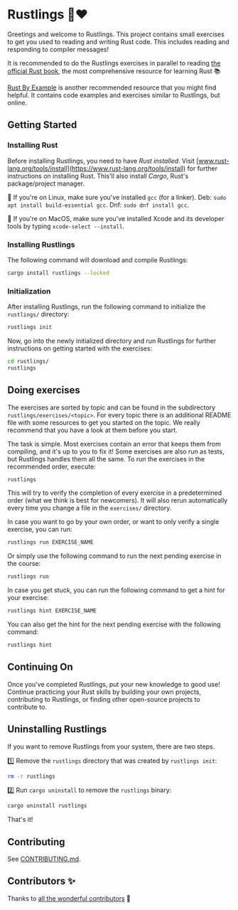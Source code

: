 <div class="oranda-hide">

# Rustlings 🦀❤️

</div>

Greetings and welcome to Rustlings.
This project contains small exercises to get you used to reading and writing Rust code.
This includes reading and responding to compiler messages!

It is recommended to do the Rustlings exercises in parallel to reading [the official Rust book](https://doc.rust-lang.org/book/), the most comprehensive resource for learning Rust 📚️

[Rust By Example](https://doc.rust-lang.org/rust-by-example/) is another recommended resource that you might find helpful.
It contains code examples and exercises similar to Rustlings, but online.

## Getting Started

### Installing Rust

Before installing Rustlings, you need to have _Rust installed_.
Visit [www.rust-lang.org/tools/install](https://www.rust-lang.org/tools/install) for further instructions on installing Rust.
This'll also install _Cargo_, Rust's package/project manager.

🐧 If you're on Linux, make sure you've installed `gcc` (for a linker). Deb: `sudo apt install build-essential gcc`. Dnf: `sudo dnf install gcc`.

🍎 If you're on MacOS, make sure you've installed Xcode and its developer tools by typing `xcode-select --install`.

### Installing Rustlings

The following command will download and compile Rustlings:

```bash
cargo install rustlings --locked
```

### Initialization

After installing Rustlings, run the following command to initialize the `rustlings/` directory:

```bash
rustlings init
```

Now, go into the newly initialized directory and run Rustlings for further instructions on getting started with the exercises:

```bash
cd rustlings/
rustlings
```

## Doing exercises

The exercises are sorted by topic and can be found in the subdirectory `rustlings/exercises/<topic>`.
For every topic there is an additional README file with some resources to get you started on the topic.
We really recommend that you have a look at them before you start.

The task is simple.
Most exercises contain an error that keeps them from compiling, and it's up to you to fix it!
Some exercises are also run as tests, but Rustlings handles them all the same.
To run the exercises in the recommended order, execute:

```bash
rustlings
```

This will try to verify the completion of every exercise in a predetermined order (what we think is best for newcomers).
It will also rerun automatically every time you change a file in the `exercises/` directory.

In case you want to go by your own order, or want to only verify a single exercise, you can run:

```bash
rustlings run EXERCISE_NAME
```

Or simply use the following command to run the next pending exercise in the course:

```bash
rustlings run
```

In case you get stuck, you can run the following command to get a hint for your exercise:

```bash
rustlings hint EXERCISE_NAME
```

You can also get the hint for the next pending exercise with the following command:

```bash
rustlings hint
```

## Continuing On

<!-- TODO: Mention third-party exercises -->

Once you've completed Rustlings, put your new knowledge to good use!
Continue practicing your Rust skills by building your own projects, contributing to Rustlings, or finding other open-source projects to contribute to.

## Uninstalling Rustlings

If you want to remove Rustlings from your system, there are two steps.

1️⃣ Remove the `rustlings` directory that was created by `rustlings init`:

```bash
rm -r rustlings
```

2️⃣ Run `cargo uninstall` to remove the `rustlings` binary:

```bash
cargo uninstall rustlings
```

That's it!

## Contributing

See [CONTRIBUTING.md](https://github.com/rust-lang/rustlings/blob/main/CONTRIBUTING.md).

## Contributors ✨

Thanks to [all the wonderful contributors](https://github.com/rust-lang/rustlings/graphs/contributors) 🎉

